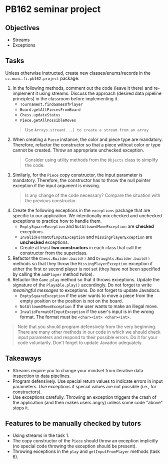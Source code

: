 # PB162 seminar project

## Objectives
* Streams
* Exceptions

## Tasks
Unless otherwise instructed, create new classes/enums/records in the `cz.muni.fi.pb162.project` package.

1. In the following methods, comment out the code (leave it there) and re-implement it using streams.
   Discuss the approach (desired data pipeline principles) in the classroom before implementing it.
   - `Tournament.findGamesOfPlayer`
   - `Board.getAllPiecesFromBoard`
   - `Chess.updateStatus`
   - `Piece.getAllPossibleMoves`
   > Use `Arrays.stream(...) to create a stream from an array`
2. When creating a `Piece` instance, the color and piece type are mandatory. Therefore, refactor the constructor
   so that a piece without color or type cannot be created. Throw an appropriate unchecked exception.
   > Consider using utility methods from the `Objects` class to simplify the code.
3. Similarly, for the `Piece` copy constructor, the input parameter is mandatory. Therefore, the constructor
   has to throw the null pointer exception if the input argument is missing.
   > Is any change of the code necessary? Compare the situation with the previous constructor.
4. Create the following exceptions in the `exceptions` package that are specific to our application. 
   We intentionally mix checked and unchecked exceptions to practice how to handle them.
   - `EmptySquareException` and `NotAllowedMoveException` are **checked** exceptions.
   - `InvalidFormatOfInputException` and `MissingPlayerException` are **unchecked** exceptions.
   - Create at least **two constructors** in each class that call the constructor from the superclass.
5. Refactor the `Chess.Builder.build()` and ``Draughts.Builder.build()`` methods so that they throw 
   the `MissingPlayerException` exception if either the first or second player is not set
   (they have not been specified by calling the `addPlayer` method twice).
6. Refactor the `Game.play` method so that it throws exceptions. Update the signature of the `Playable.play()` accordingly. 
   Do not forget to write _meaningful messages_ to exceptions. Do not forget to update Javadocs. 
   - `EmptySquareException` if the user wants to move a piece from the empty position or the position is not on the board.
   - `NotAllowedMoveException` if the user wants to make an illegal move.
   - `InvalidFormatOfInputException` if the user's input is in the wrong format. The format must be `<char><int> <char><int>`.

> Note that you should program defensively from the very beginning. There are many other methods in our code in 
> which we should check input parameters and respond to their possible errors. Do it for your code voluntarily.
> Don't forget to update Javadoc adequately.
   
## Takeaways
* Streams require you to change your mindset from iterative data inspection to data pipelines.
* Program defensively. Use special return values to indicate errors in input parameters. 
  Use exceptions if special values are not possible (i.e., for constructors).
* Use exceptions carefully. Throwing an exception triggers the crash of the application
  (and then makes users angry) unless some code "above" stops it.

## Features to be manually checked by tutors 
* Using streams in the task 1.
* The copy constructor of the `Piece` should throw an exception implicitly (no special code throwing the exception 
  should be present).
* Throwing exceptions in the `play` and `getInputFromPlayer` methods (task 6).
